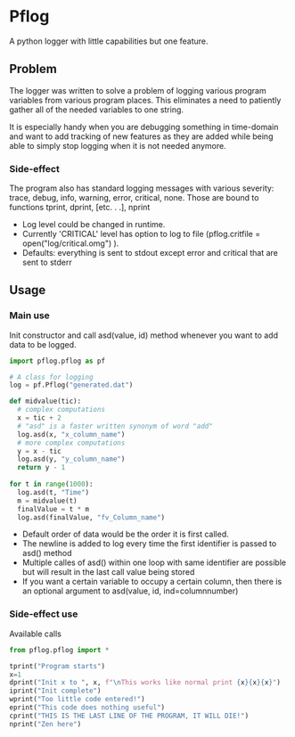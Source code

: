 # Pflog
A python logger with little capabilities but one feature.

## Problem
The logger was written to solve a problem of logging various program variables from various program places. This eliminates a need to patiently gather all of the needed variables to one string.

It is especially handy when you are debugging something in time-domain and want to add tracking of new features as they are added while being able to simply stop logging when it is not needed anymore.

### Side-effect
The program also has standard logging messages with various severity: trace, debug, info, warning, error, critical, none. Those are bound to functions tprint, dprint, [etc. . .], nprint
- Log level could be changed in runtime.
- Currently 'CRITICAL' level has option to log to file (pflog.critfile = open("log/critical.omg") ).
- Defaults: everything is sent to stdout except error and critical that are sent to stderr

## Usage

### Main use
Init constructor and call asd(value, id) method whenever you want to add data to be logged.

```python
import pflog.pflog as pf

# A class for logging
log = pf.Pflog("generated.dat")

def midvalue(tic):
  # complex computations
  x = tic + 2
  # "asd" is a faster written synonym of word "add"
  log.asd(x, "x_column_name")
  # more complex computations
  y = x - tic
  log.asd(y, "y_column_name")
  return y - 1
 
for t in range(1000):
  log.asd(t, "Time")
  m = midvalue(t)
  finalValue = t * m
  log.asd(finalValue, "fv_Column_name")
```

- Default order of data would be the order it is first called.
- The newline is added to log every time the first identifier is passed to asd() method
- Multiple calles of asd() within one loop with same identifier are possible but will result in the last call value being stored
- If you want a certain variable to occupy a certain column, then there is an optional argument to asd(value, id, ind=columnnumber)

### Side-effect use

Available calls
```python
from pflog.pflog import *

tprint("Program starts")
x=1
dprint("Init x to ", x, f"\nThis works like normal print {x}{x}{x}")
iprint("Init complete")
wprint("Too little code entered!")
eprint("This code does nothing useful")
cprint("THIS IS THE LAST LINE OF THE PROGRAM, IT WILL DIE!")
nprint("Zen here")
```
